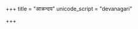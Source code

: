 +++
title = "आक्रन्दय"
unicode_script = "devanagari"

+++
<div class="js_include" url="/vedAH/sAma/paravastu-saama/devaH/indraH/Akrandaya/"  newLevelForH1="1" includeTitle="false"> </div>